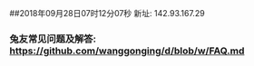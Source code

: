 ##2018年09月28日07时12分07秒 新址: 142.93.167.29
### 兔友常见问题及解答: https://github.com/wanggonging/d/blob/w/FAQ.md
